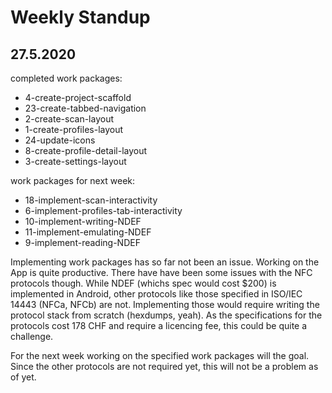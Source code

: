 # Weekly Standup

## 27.5.2020
completed work packages:
+ 4-create-project-scaffold
+ 23-create-tabbed-navigation
+ 2-create-scan-layout
+ 1-create-profiles-layout
+ 24-update-icons
+ 8-create-profile-detail-layout
+ 3-create-settings-layout

work packages for next week:
+ 18-implement-scan-interactivity
+ 6-implement-profiles-tab-interactivity
+ 10-implement-writing-NDEF
+ 11-implement-emulating-NDEF
+ 9-implement-reading-NDEF

Implementing work packages has so far not been an issue. Working on the App is quite productive.
There have have been some issues with the NFC protocols though. While NDEF (whichs spec would cost $200) is implemented in Android, other protocols like those specified in ISO/IEC 14443 (NFCa, NFCb) are not. Implementing those would require writing the protocol stack from scratch (hexdumps, yeah). As the specifications for the protocols cost 178 CHF and require a licencing fee, this could be quite a challenge.

For the next week working on the specified work packages will the goal. Since the other protocols are not required yet, this will not be a problem as of yet.
